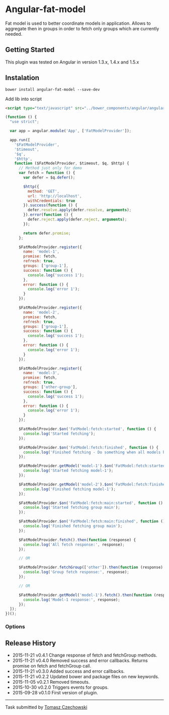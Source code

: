 # Angular-fat-model

Fat model is used to better coordinate models in application. Allows to aggregate then in groups in order to fetch only groups which are currently needed.

## Getting Started
This plugin was tested on Angular in version 1.3.x, 1.4.x and 1.5.x

## Instalation

```shell
bower install angular-fat-model --save-dev
```
Add lib into script

```html
<script type="text/javascript" src="../bower_components/angular/angular.js"></script>
```

```javascript
(function () {
  "use strict";

  var app = angular.module('App', ['FatModelProvider']);

  app.run([
    '$FatModelProvider',
    '$timeout',
    '$q',
    '$http',
    function ($FatModelProvider, $timeout, $q, $http) {
      // Method just only for demo
      var fetch = function () {
        var defer = $q.defer();

        $http({
          method: 'GET',
          url: 'http://localhost',
          withCredentials: true
        }).success(function () {
          defer.resolve.apply(defer.resolve, arguments);
        }).error(function () {
          defer.reject.apply(defer.reject, arguments);
        });

        return defer.promise;
      };

      $FatModelProvider.register({
        name: 'model-1',
        promise: fetch,
        refresh: true,
        groups: ['group-1'],
        success: function () {
          console.log('success 1');
        },
        error: function () {
          console.log('error 1');
        }
      });

      $FatModelProvider.register({
        name: 'model-2',
        promise: fetch,
        refresh: true,
        groups: ['group-1'],
        success: function () {
          console.log('success 1');
        },
        error: function () {
          console.log('error 1');
        }
      });

      $FatModelProvider.register({
        name: 'model-3',
        promise: fetch,
        refresh: true,
        groups: ['other-group'],
        success: function () {
          console.log('success 1');
        },
        error: function () {
          console.log('error 1');
        }
      });

      $FatModelProvider.$on('FatModel:fetch:started', function () {
        console.log('Started fetching');
      });

      $FatModelProvider.$on('FatModel:fetch:finished', function () {
        console.log('Finished fetching - Do something when all models have been fetched!');
      });

      $FatModelProvider.getModel('model-1').$on('FatModel:fetch:started', function () {
        console.log('Started fetching model-1');
      });

      $FatModelProvider.getModel('model-2').$on('FatModel:fetch:finished', function () {
        console.log('Finished fetching model-1');
      });

      $FatModelProvider.$on('FatModel:fetch:main:started', function () {
        console.log('Started fetching group main');
      });

      $FatModelProvider.$on('FatModel:fetch:main:finished', function () {
        console.log('Finished fetching group main');
      });

      $FatModelProvider.fetch().then(function (response) {
        console.log('All fetch response:', response);
      });

      // OR

      $FatModelProvider.fetchGroup(['other']).then(function (response) {
        console.log('Group fetch response:', response);
      });

      // OR

      $FatModelProvider.getModel('model-1').fetch().then(function (response) {
        console.log('Model-1 response:', response);
      });
  ]);
})();
```
### Options


## Release History
 * 2015-11-21   v0.4.1   Change response of fetch and fetchGroup methods.
 * 2015-11-21   v0.4.0   Removed success and error callbacks. Returns promise on fetch and fetchGroup call.
 * 2015-11-21   v0.3.0   Added success and error callbacks.
 * 2015-11-21   v0.2.2   Updated bower and package files on new keywords.
 * 2015-11-05   v0.2.1   Removed timeouts.
 * 2015-10-30   v0.2.0   Triggers events for groups.
 * 2015-09-28   v0.1.0   First version of plugin.

---

Task submitted by [Tomasz Czechowski](http://czechowski.pl/)
